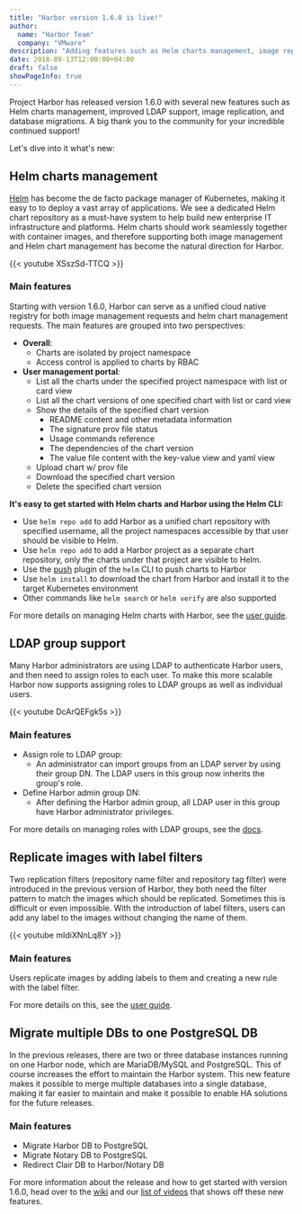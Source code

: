 ```yaml
---
title: "Harbor version 1.6.0 is live!"
author:
  name: "Harbor Team"
  company: "VMware"
description: "Adding features such as Helm charts management, image replication and more"
date: 2018-09-13T12:00:00+04:00
draft: false
showPageInfo: true
---
```


Project Harbor has released version 1.6.0 with several new features such as Helm charts management, improved LDAP support, image replication, and database migrations. A big thank you to the community for your incredible continued support!

Let's dive into it what's new:

## Helm charts management

[Helm](https://helm.sh) has become the de facto package manager of Kubernetes, making it easy to to deploy a vast array of applications. We see a dedicated Helm chart repository as a must-have system to help build new enterprise IT infrastructure and platforms. Helm charts should work seamlessly together with container images, and therefore supporting both image management and Helm chart management has become the natural direction for Harbor.

{{< youtube XSszSd-TTCQ >}}

### Main features

Starting with version 1.6.0, Harbor can serve as a unified cloud native registry for both image management requests and helm chart management requests. The main features are grouped into two perspectives:

* **Overall**:
  * Charts are isolated by project namespace
  * Access control is applied to charts by RBAC
* **User management portal**:
  * List all the charts under the specified project namespace with list or card view
  * List all the chart versions of one specified chart with list or card view
  * Show the details of the specified chart version
    - README content and other metadata information
    - The signature prov file status
    - Usage commands reference
    - The dependencies of the chart version
    - The value file content with the key-value view and yaml view
  * Upload chart w/ prov file
  * Download the specified chart version
  * Delete the specified chart version

**It's easy to get started with Helm charts and Harbor using the Helm CLI:**

  * Use `helm repo add` to add Harbor as a unified chart repository with specified username, all the project namespaces accessible by that user should be visible to Helm.
  * Use `helm repo add` to add a Harbor project as a separate chart repository, only the charts under that project are visible to Helm.
  * Use the [push](https://github.com/chartmuseum/helm-push) plugin of the `helm` CLI to push charts to Harbor
  * Use `helm install` to download the chart from Harbor and install it to the target Kubernetes environment
  * Other commands like `helm search` or `helm verify` are also supported

For more details on managing Helm charts with Harbor, see the [user guide](https://github.com/goharbor/harbor/blob/master/docs/user_guide.md#manage-helm-charts).

## LDAP group support

Many Harbor administrators are using LDAP to authenticate Harbor users, and then need to assign roles to each user. To make this more scalable Harbor now supports assigning roles to LDAP groups as well as individual users.

{{< youtube DcArQEFgk5s >}}

### Main features
* Assign role to LDAP group:
  * An administrator can import groups from an LDAP server by using their group DN. The LDAP users in this group now inherits the group's role.
* Define Harbor admin group DN:
  * After defining the Harbor admin group, all LDAP user in this group have Harbor administrator privileges.

For more details on managing roles with LDAP groups, see the [docs](https://github.com/goharbor/harbor/blob/master/docs/manage_role_by_ldap_group.md).

## Replicate images with label filters

Two replication filters (repository name filter and repository tag filter) were introduced in the previous version of Harbor, they both need the filter pattern to match the images which should be replicated. Sometimes this is difficult or even impossible. With the introduction of label filters, users can add any label to the images without changing the name of them.

{{< youtube mIdiXNnLq8Y >}}

### Main features
Users replicate images by adding labels to them and creating a new rule with the label filter.

For more details on this, see the [user guide](https://github.com/goharbor/harbor/blob/master/docs/user_guide.md#replicating-images).

## Migrate multiple DBs to one PostgreSQL DB

In the previous releases, there are two or three database instances running on one Harbor node, which are MariaDB/MySQL and PostgreSQL. This of course increases the effort to maintain the Harbor system. This new feature makes it possible to merge multiple databases into a single database, making it far easier to maintain and make it possible to enable HA solutions for the future releases.

### Main features
* Migrate Harbor DB to PostgreSQL
* Migrate Notary DB to PostgreSQL
* Redirect Clair DB to Harbor/Notary DB

For more information about the release and how to get started with version 1.6.0, head over to the [wiki](https://github.com/goharbor/harbor/wiki/Release-1.6.0) and our [list of videos](https://github.com/goharbor/harbor/wiki/Video-demos-for-Harbor) that shows off these new features.
